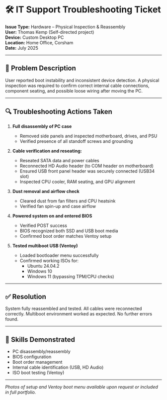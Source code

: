 
# 🛠️ IT Support Troubleshooting Ticket

**Issue Type:** Hardware – Physical Inspection & Reassembly  
**User:** Thomas Kemp (Self-directed project)  
**Device:** Custom Desktop PC  
**Location:** Home Office, Corsham  
**Date:** July 2025  

---

## 🎯 Problem Description

User reported boot instability and inconsistent device detection. A physical inspection was required to confirm correct internal cable connections, component seating, and possible loose wiring after moving the PC.

---

## 🔍 Troubleshooting Actions Taken

1. **Full disassembly of PC case**  
   - Removed side panels and inspected motherboard, drives, and PSU  
   - Verified presence of all standoff screws and grounding

2. **Cable verification and reseating:**  
   - Reseated SATA data and power cables  
   - Reconnected HD Audio header (to COM header on motherboard)  
   - Ensured USB front panel header was securely connected (USB34 slot)  
   - Inspected CPU cooler, RAM seating, and GPU alignment

3. **Dust removal and airflow check**  
   - Cleared dust from fan filters and CPU heatsink  
   - Verified fan spin-up and case airflow

4. **Powered system on and entered BIOS**  
   - Verified POST success  
   - BIOS recognized both SSD and USB boot media  
   - Confirmed boot order matches Ventoy setup

5. **Tested multiboot USB (Ventoy)**  
   - Loaded bootloader menu successfully  
   - Confirmed working ISOs for:
     - Ubuntu 24.04.2
     - Windows 10  
     - Windows 11 (bypassing TPM/CPU checks)

---

## ✅ Resolution

System fully reassembled and tested. All cables were reconnected correctly. Multiboot environment worked as expected. No further errors found.

---

## 🧠 Skills Demonstrated

- PC disassembly/reassembly  
- BIOS configuration  
- Boot order management  
- Internal cable identification (USB, HD Audio)  
- ISO boot testing (Ventoy)

---

*Photos of setup and Ventoy boot menu available upon request or included in full portfolio.*
